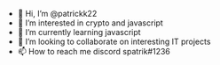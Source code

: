 - 👋 Hi, I’m @patrickk22
- 👀 I’m interested in crypto and javascript 
- 🌱 I’m currently learning javascript
- 💞️ I’m looking to collaborate on interesting IT projects 
- 📫 How to reach me discord spatrik#1236

<!---
patrickk22/patrickk22 is a ✨ special ✨ repository because its `README.md` (this file) appears on your GitHub profile.
You can click the Preview link to take a look at your changes.
--->
